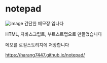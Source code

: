 # notepad
![image](https://user-images.githubusercontent.com/92633458/186341646-428dcd57-8cf7-4ed8-b038-b0bf096cf5ea.png)
간단한 메모장 입나다

HTML, 자바스크립트, 부트스트랩으로 만들었습니다

메모를 로컬스토리지에 저장합니다

https://harang7447.github.io/notepad/
